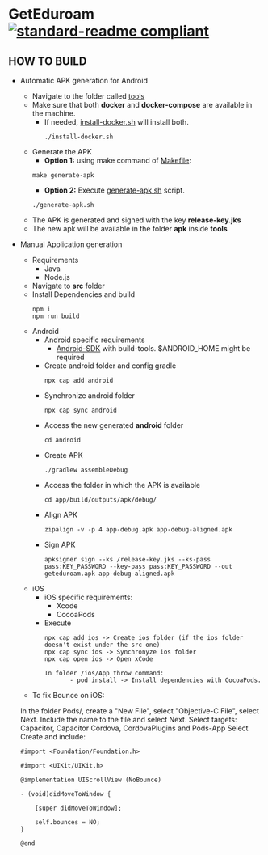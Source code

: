 # GetEduroam [![standard-readme compliant](https://img.shields.io/badge/readme%20style-standard-brightgreen.svg?style=flat-square)](https://github.com/RichardLitt/standard-readme)

## HOW TO BUILD  ##
 
- Automatic APK generation for Android
    - Navigate to the folder called [tools](tools)
    - Make sure that both __docker__ and __docker-compose__ are available in the machine.
        - If needed, [install-docker.sh](tools/install-docker.sh) will install both.
             ```
             ./install-docker.sh
             ```
    - Generate the APK
        - __Option 1:__ using make command of [Makefile](tools/Makefile):
        ```
        make generate-apk
        ```
        - __Option 2:__ Execute [generate-apk.sh](tools/generate-apk.sh) script.
        ```
        ./generate-apk.sh
        ```
     - The APK is generated and signed with the key __release-key.jks__
     - The new apk will be available in the folder __apk__ inside __tools__
        
- Manual Application generation
    - Requirements
       - Java 
       - Node.js
     - Navigate to __src__ folder
     - Install Dependencies and build   
       ```
       npm i
       npm run build
       ```
    - Android
        - Android specific requirements
            - [Android-SDK](https://developer.android.com/studio#downloads) with build-tools. $ANDROID_HOME might be required
        - Create android folder and config gradle
          ```
          npx cap add android
          ```
        - Synchronize android folder
          ```
          npx cap sync android
          ```
        - Access the new generated __android__ folder
          ```
          cd android
          ```
        - Create APK
          ```
          ./gradlew assembleDebug
          ```
        - Access the folder in which the APK is available
          ```
          cd app/build/outputs/apk/debug/
          ```
        - Align APK
          ```
          zipalign -v -p 4 app-debug.apk app-debug-aligned.apk
          ```
        - Sign APK
          ```
          apksigner sign --ks /release-key.jks --ks-pass pass:KEY_PASSWORD --key-pass pass:KEY_PASSWORD --out geteduroam.apk app-debug-aligned.apk
          ```
    - iOS
        - iOS specific requirements:
            - Xcode
            - CocoaPods
        - Execute
            ```
            npx cap add ios -> Create ios folder (if the ios folder doesn't exist under the src one)
            npx cap sync ios -> Synchronyze ios folder
            npx cap open ios -> Open xCode
           
            In folder /ios/App throw command:
                   - pod install -> Install dependencies with CocoaPods.
            ```       
     - To fix Bounce on iOS:
     
     In the folder Pods/, create a "New File", select "Objective-C File", select Next.
     Include the name to the file and select Next.
     Select targets: Capacitor, Capacitor Cordova, CordovaPlugins and Pods-App
     Select Create and include:
     ```
     #import <Foundation/Foundation.h>

     #import <UIKit/UIKit.h>

     @implementation UIScrollView (NoBounce)

     - (void)didMoveToWindow {

         [super didMoveToWindow];
    
         self.bounces = NO;
     }

     @end
     ```   

